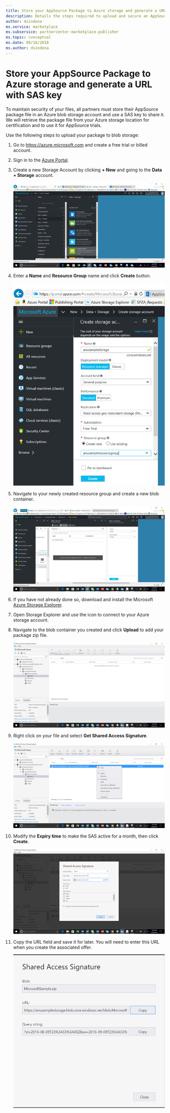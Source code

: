 ```yaml
---
title: Store your AppSource Package to Azure storage and generate a URL with SAS key 
description: Details the steps required to upload and secure an AppSource package.
author: dsindona
ms.service: marketplace
ms.subservice: partnercenter-marketplace-publisher
ms.topic: conceptual
ms.date: 09/18/2018
ms.author: dsindona
---
```


Store your AppSource Package to Azure storage and generate a URL with SAS key
=============================================================================

To maintain security of your files, all partners must store their
AppSource package file in an Azure blob storage account and use a SAS key to
share it. We will retrieve the package file from your Azure storage location for
certification and to use it for AppSource trials.

Use the following steps to upload your package to blob storage:

1. Go to <https://azure.microsoft.com> and create a free trial or billed account.

2. Sign in to the [Azure Portal](https://portal.azure.com/).

3. Create a new Storage Account by clicking **+ New** and going to the **Data +
   Storage** account.

   ![Data + Storage blade on Microsoft Azure Portal](media/CRMScreenShot7.png)

4. Enter a **Name** and **Resource Group** name and click **Create** button.

   ![Create storage account on Microsoft Azure Portal](media/CRMScreenShot8.png)

5. Navigate to your newly created resource group and create a new blob container.

   ![Upload package as blob using Microsoft Azure Portal](media/CRMScreenShot9.png)

6. If you have not already done so, download and install the Microsoft [Azure Storage Explorer](https://storageexplorer.com/).

7. Open Storage Explorer and use the icon to connect to your Azure storage account.

8. Navigate to the blob container you created and click **Upload** to add your
   package zip file.

   ![Upload package using Microsoft Storage Explorer](media/CRMScreenShot10.png)

9. Right click on your file and select **Get Shared Access Signature**.

   ![Get shared access signature of an Azure file](media/CRMScreenShot11.png)

10. Modify the **Expiry time** to make the SAS active for a month, then click **Create**.

    ![Modify the SAS expiration date of an Azure file](media/CRMScreenShot12.png)

11. Copy the URL field and save it for later. You will need to enter this URL when you create 
    the associated offer. 

    ![Copy the SAS URL of an Azure file](media/CRMScreenShot13.png)

